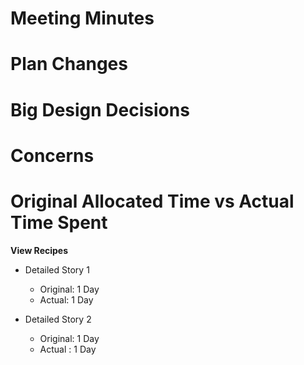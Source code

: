 # Meeting Minutes
# Plan Changes
# Big Design Decisions
# Concerns
# Original Allocated Time vs Actual Time Spent

**View Recipes**

* Detailed Story 1
    * Original: 1 Day
    * Actual: 1 Day

* Detailed Story 2
  * Original: 1 Day
  * Actual : 1 Day
